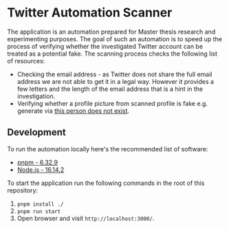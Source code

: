 # Twitter Automation Scanner

The application is an automation prepared for Master thesis research and experimenting purposes. The goal of such an automation is to speed up the process of verifying whether the investigated Twitter account can be treated as a potential fake. The scanning process checks the following list of resources:

* Checking the email address - as Twitter does not share the full email address we are not able to get it in a legal way. However it provides a few letters and the length of the email address that is a hint in the investigation.
* Verifying whether a profile picture from scanned profile is fake e.g. generate via [this person does not exist](https://thispersondoesnotexist.com/).

## Development

To run the automation locally here's the recommended list of software:
* [pnpm - 6.32.9](https://pnpm.io/)
* [Node.js - 16.14.2](https://nodejs.org/en/)

To start the application run the following commands in the root of this repository:
1. `pnpm install ./`
2. `pnpm run start`
3. Open browser and visit `http://localhost:3000/`.